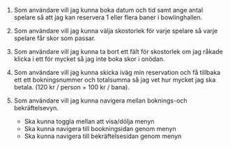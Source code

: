 1. Som användare vill jag kunna boka datum och tid samt ange antal spelare så att jag kan reservera 1 eller flera baner i bowlinghallen.

2. Som användare vill jag kunna välja skostorlek för varje spelare så varje spelare får skor som passar.

3. Som användare vill jag kunna ta bort ett fält för skostorlek om jag råkade klicka i ett för mycket så jag inte boka skor i onödan.

4. Som användare vill jag kunna skicka iväg min reservation och få tillbaka ett ett bokningsnummer och totalsumma så jag vet hur mycket jag ska betala. (120 kr / person + 100 kr / bana).

5. Som användare vill jag kunna navigera mellan boknings-och bekräftelsevyn.
   - Ska kunna toggla mellan att visa/dölja menyn
   - Ska kunna navigera till bookningsidan genom menyn
   - Ska kunna navigera till bekräftelsesidan genom menyn
